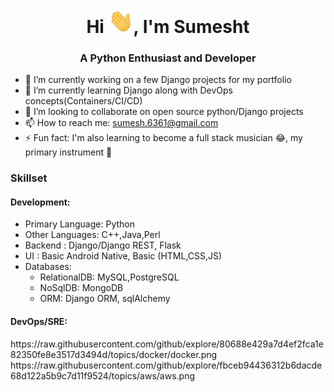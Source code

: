 <h1 align="center">Hi <img src="https://raw.githubusercontent.com/ABSphreak/ABSphreak/master/gifs/Hi.gif" width="40px" />, I'm Sumesht</h1>
<h3 align="center">A Python Enthusiast and Developer</h3>


- 🔭 I’m currently working on a few Django projects for my portfolio 
- 🌱 I’m currently learning Django along with DevOps concepts(Containers/CI/CD)
- 👯 I’m looking to collaborate on open source python/Django projects 
- 📫 How to reach me: sumesh.6361@gmail.com
- ⚡ Fun fact: I'm also learning to become a full stack musician 😂, my primary instrument 🎸

<h3>Skillset</h3>
<h4>Development:</h4>
<ul>
  <li>Primary Language: Python</li>
  <li>Other Languages: C++,Java,Perl
  <li>Backend : Django/Django REST, Flask
  <li>UI : Basic Android Native, Basic (HTML,CSS,JS)
  <li>Databases:
    <ul>
    <li>RelationalDB: MySQL,PostgreSQL
    <li>NoSqlDB: MongoDB
    <li>ORM: Django ORM, sqlAlchemy
    </ul>
</ul>
<h4>DevOps/SRE:</h4>
  https://raw.githubusercontent.com/github/explore/80688e429a7d4ef2fca1e82350fe8e3517d3494d/topics/docker/docker.png
  https://raw.githubusercontent.com/github/explore/fbceb94436312b6dacde68d122a5b9c7d11f9524/topics/aws/aws.png

